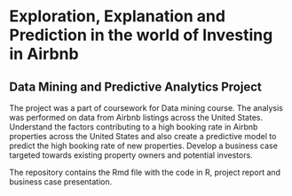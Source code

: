 # Exploration, Explanation and Prediction in the world of Investing in Airbnb
## Data Mining and Predictive Analytics Project
The project was a part of coursework for Data mining course. The analysis was performed on data from Airbnb listings across the United States.
Understand the factors contributing to a high booking rate in Airbnb properties across the United States and also create a predictive model to predict the high booking rate of new properties. Develop a business case targeted towards existing property owners and potential investors.

The repository contains the Rmd file with the code in R, project report and business case presentation.
